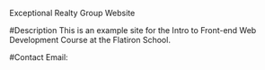 Exceptional Realty Group Website

#Description
This is an example site for the Intro to Front-end Web Development Course at the Flatiron School.

#Contact
Email: 
